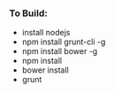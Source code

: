 ### To Build:

* install nodejs
* npm install grunt-cli -g
* npm install bower -g
* npm install
* bower install
* grunt